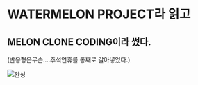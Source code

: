 WATERMELON PROJECT라 읽고
================================
MELON CLONE CODING이라 썼다.
----------------------
(반응형은무슨....추석연휴를 통째로 갈아넣었다.)

![완성](https://user-images.githubusercontent.com/68681443/95006143-05338900-063c-11eb-92cf-f6865e6838d6.JPG)
